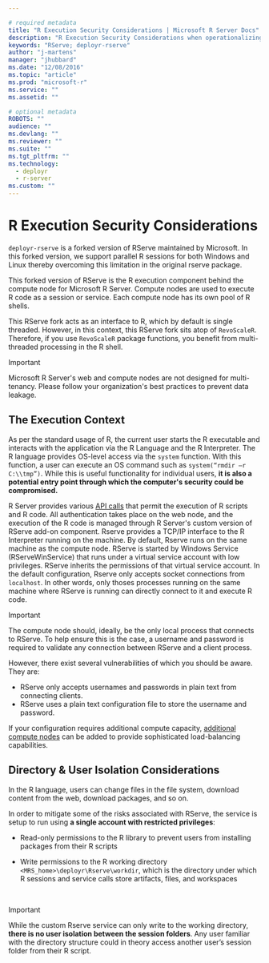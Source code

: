 ```yaml
---

# required metadata
title: "R Execution Security Considerations | Microsoft R Server Docs"
description: "R Execution Security Considerations when operationalizing analytics with Microsoft R Server"
keywords: "RServe; deployr-rserve"
author: "j-martens"
manager: "jhubbard"
ms.date: "12/08/2016"
ms.topic: "article"
ms.prod: "microsoft-r"
ms.service: ""
ms.assetid: ""

# optional metadata
ROBOTS: ""
audience: ""
ms.devlang: ""
ms.reviewer: ""
ms.suite: ""
ms.tgt_pltfrm: ""
ms.technology:
  - deployr
  - r-server
ms.custom: ""
---
```


# R Execution Security Considerations

`deployr-rserve` is a forked version of RServe maintained by Microsoft. In this forked version, we support parallel R sessions for both Windows and Linux thereby overcoming this limitation in the original rserve package.

This forked version of RServe is the R execution component behind the compute node for Microsoft R Server. Compute nodes are used to execute R code as a session or service. Each compute node has its own pool of R shells.  

This RServe fork acts as an interface to R, which by default is single threaded. However, in this context, this RServe fork sits atop of `RevoScaleR`. Therefore, if you use `RevoScaleR` package functions, you benefit from multi-threaded processing in the R shell.

>[!IMPORTANT]
>Microsoft R Server's web and compute nodes are not designed for multi-tenancy. Please follow your organization's best practices to prevent data leakage.

## The Execution Context

As per the standard usage of R, the current user starts the R executable and interacts with the application via the R Language and the R Interpreter. The R language provides OS-level access via the `system` function. With this function, a user can execute an OS command such as `system(“rmdir –r C:\\tmp”)`. While this is useful functionality for individual users, **it is also a potential entry point through which the computer's security could be compromised.**

R Server provides various [API calls](api.md) that permit the execution of R scripts and R code. All authentication takes place on the web node, and the execution of the R code is managed through R Server's custom version of RServe add-on component. Rserve provides a TCP/IP interface to the R Interpreter running on the machine. By default, Rserve runs on the same machine as the compute node. RServe is started by Windows Service (RServeWinService) that runs under a virtual service account with low privileges. RServe inherits the permissions of that virtual service account. In the default configuration, Rserve only accepts socket connections from `localhost`. In other words, only thoses processes running on the same machine where RServe is running can directly connect to it and execute R code.

>[!Important]
>The compute node should, ideally, be the only local process that connects to RServe. To help ensure this is the case, a username and password is required to validate any connection between RServe and a client process.
>
>However, there exist several vulnerabilities of which you should be aware. They are:
>
>-   RServe only accepts usernames and passwords in plain text from connecting clients.
>-   RServe uses a plain text configuration file to store the username and password.

If your configuration requires additional compute capacity, [additional compute nodes](configure-enterprise.md#add-compute-nodes) can be added to provide sophisticated load-balancing capabilities.

<a name="isolation"></a>

## Directory & User Isolation Considerations

In the R language, users can change files in the file system, download content from the web, download packages, and so on.

In order to mitigate some of the risks associated with RServe, the service is setup to run using **a single account with restricted privileges**:

+ Read-only permissions to the R library to prevent users from installing packages from their R scripts

+ Write permissions to the R working directory `<MRS_home>\deployr\Rserve\workdir`, which is the directory under which R sessions and service calls store artifacts, files, and workspaces
<br>

>[!Important]
>While the custom Rserve service can only write to the working directory, **there is no user isolation between the session folders**. Any user familiar with the directory structure could in theory access another user’s session folder from their R script.

